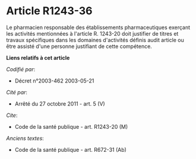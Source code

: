 # Article R1243-36

Le pharmacien responsable des établissements pharmaceutiques exerçant les activités mentionnées à l'article R. 1243-20 doit
justifier de titres et travaux spécifiques dans les domaines d'activités définis audit article ou être assisté d'une personne
justifiant de cette compétence.

**Liens relatifs à cet article**

_Codifié par_:

  - Décret n°2003-462 2003-05-21

_Cité par_:

  - Arrêté du 27 octobre 2011 - art. 5 (V)

_Cite_:

  - Code de la santé publique - art. R1243-20 (M)

_Anciens textes_:

  - Code de la santé publique - art. R672-31 (Ab)
